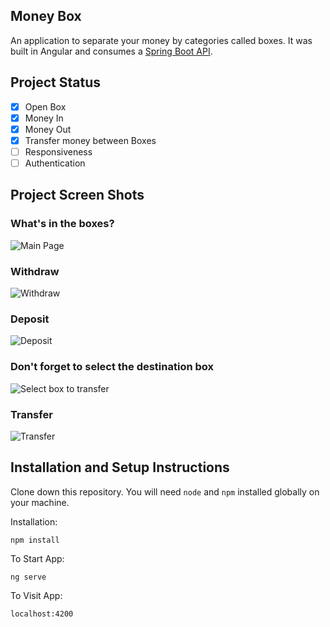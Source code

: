 ## Money Box
An application to separate your money by categories called boxes. It was built in Angular and consumes a [Spring Boot API](https://github.com/SilvaAriel/Money-Box-API).

## Project Status

- [x] Open Box
- [x] Money In
- [x] Money Out
- [x] Transfer money between Boxes
- [ ] Responsiveness
- [ ] Authentication

## Project Screen Shots

### What's in the boxes?

![Main Page](https://user-images.githubusercontent.com/19581381/65415285-d3060f00-ddcb-11e9-989a-9acc9a6c6e0a.png)

### Withdraw

![Withdraw](https://user-images.githubusercontent.com/19581381/65415286-d39ea580-ddcb-11e9-9403-fcaa58e05240.png)

### Deposit

![Deposit](https://user-images.githubusercontent.com/19581381/65415287-d39ea580-ddcb-11e9-9408-e351dee15bbf.png)

### Don't forget to select the destination box

![Select box to transfer](https://user-images.githubusercontent.com/19581381/65416189-b2d74f80-ddcd-11e9-9214-c5b0dfee7345.png)

### Transfer

![Transfer](https://user-images.githubusercontent.com/19581381/65415291-d39ea580-ddcb-11e9-83e2-79d61533b640.png)

## Installation and Setup Instructions
Clone down this repository. You will need `node` and `npm` installed globally on your machine.

Installation:

`npm install`

To Start App:

`ng serve`

To Visit App:  

`localhost:4200`
